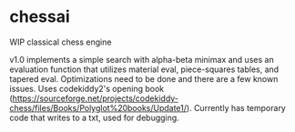 # chessai
WIP classical chess engine

v1.0 implements a simple search with alpha-beta minimax and uses an evaluation function that utilizes material eval, piece-squares tables, and tapered eval.
Optimizations need to be done and there are a few known issues. Uses codekiddy2's opening book (https://sourceforge.net/projects/codekiddy-chess/files/Books/Polyglot%20books/Update1/).
Currently has temporary code that writes to a txt, used for debugging.
